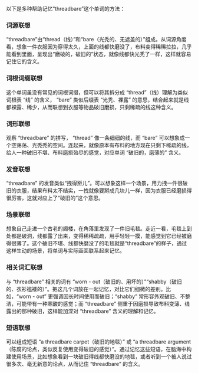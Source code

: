 以下是多种帮助记忆“threadbare”这个单词的方法：

### 词源联想
 “threadbare”由“thread（线）”和“bare（光秃的、无遮盖的）”组成。从词源角度看，想象一件衣服因为穿得太久，上面的线都快磨没了，布料变得稀稀拉拉，几乎能看到里面，呈现出“磨破的，破旧的”状态，就像线都快光秃了一样，这样就容易记住它的含义。

### 词根词缀联想
这个单词虽没有常见的词根词缀，但可以将其拆分成 “thread”（线）理解为类似词根表 “线” 的含义， “bare” 类似后缀表 “光秃、裸露” 的意思，结合起来就是线都裸露、稀少，从而联想到衣服等物品破旧磨损，只剩稀疏的线这种含义。

### 词形联想
观察 “threadbare” 的拼写， “thread” 像一条细细的线，而 “bare” 可以想象成一个空荡荡、光秃秃的空间。连起来，就像原本有布料的地方现在只剩下稀疏的线，给人一种破旧不堪、布料磨损殆尽的感觉，对应单词 “破旧的，磨薄的” 含义。

### 发音联想
 “threadbare” 的发音类似“拽得掰儿”。可以想象这样一个场景，用力拽一件很破旧的衣服，结果布料太不结实，一拽就像要掰成几块儿一样，因为衣服已经磨损得很厉害，这就对应上了“破旧的”这个意思。

### 场景联想
想象自己走进一个古老的阁楼，在角落里发现了一件旧毛毯。走近一看，毛毯上到处都是破洞，线都露了出来，变得稀稀疏疏，用手轻轻一摸，能感觉到它已经被磨得很薄了。这个破旧不堪、线都快磨没了的毛毯就是“threadbare”的样子，通过这样生动的场景，将单词与实际画面联系起来记忆。

### 相关词汇联想
与 “threadbare” 相关的词有 “worn - out（破旧的、用坏的）”“shabby（破旧的、衣衫褴褛的）”。把这几个词放在一起记忆，对比它们细微的差别。比如，“worn - out” 更强调因长时间使用而破旧；“shabby” 常形容外观破旧、不整洁，可能带有一种寒酸的感觉；而 “threadbare” 侧重于因磨损导致布料变薄、线露出的那种破旧，这样能加深对 “threadbare” 含义的理解和记忆。

### 短语联想
可以组成短语 “a threadbare carpet（破旧的地毯）” 或 “a threadbare argument（陈腐的论点，类似反复使用变得破旧的感觉）”。通过记忆这些短语，在脑海中构建使用场景，比如想象看到一块破旧得线都快磨没的地毯，或者听到一个被人说过很多次、毫无新意的论点，从而记住 “threadbare” 的含义。 